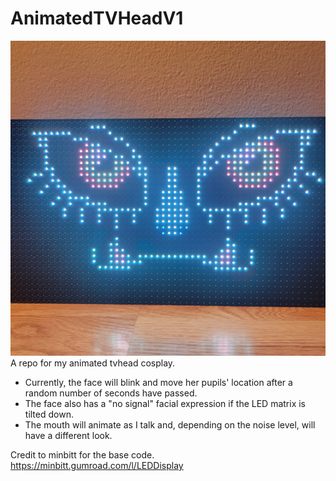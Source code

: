 # AnimatedTVHeadV1
![Preview of the Tvhead neutral state](/ReadMeMedia/Tvhead.jpg)
A repo for my animated tvhead cosplay. 
* Currently, the face will blink and move her pupils' location after a random number of seconds have passed. 
* The face also has a "no signal" facial expression if the LED matrix is tilted down.
* The mouth will animate as I talk and, depending on the noise level, will have a different look.





Credit to minbitt for the base code.
https://minbitt.gumroad.com/l/LEDDisplay
